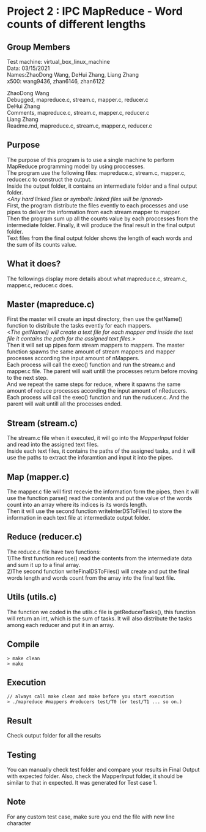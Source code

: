# Project 2 : IPC MapReduce - Word counts of different lengths

## Group Members
Test machine: virtual_box_linux_machine  
Data: 03/15/2021  
Names:ZhaoDong Wang, DeHui Zhang, Liang Zhang  
x500: wang9436, zhan6146, zhan6122  

ZhaoDong Wang  
Debugged, mapreduce.c, stream.c, mapper.c, reducer.c  
DeHui Zhang  
Comments, mapreduce.c, stream.c, mapper.c, reducer.c  
Liang Zhang  
Readme.md, mapreduce.c, stream.c, mapper.c, reducer.c  
## Purpose
The purpose of this program is to use a single machine to perform MapReduce programming model by using proccesses.  
The program use the following files: mapreduce.c, stream.c, mapper.c, reducer.c to construct the output.  
Inside the output folder, it contains an intermediate folder and a final output folder.  
<*Any hard linked files or symbolic linked files will be ignored*>  
First, the program distribute the files evently to each processes and use pipes to deilver the information from each stream mapper to mapper.  
Then the program sum up all the counts value by each proccesses from the intermediate folder. Finally, it will produce the final result in the final output folder.  
Text files from the final output folder shows the length of each words and the sum of its counts value. 
## What it does?
The followings display more details about what mapreduce.c, stream.c, mapper.c, reducer.c does.  

## Master  (mapreduce.c)
First the master will create an input directory, then use the getName() function to distribute the tasks evently for each mappers.  
<*The getName() will create a text file for each mapper and inside the text file it contains the path for the assigned text files.*>  
Then it will set up pipes form stream mappers to mappers.
The master function spawns the same amount of stream mappers and mapper processes according the input amount of nMappers.  
Each process will call the exec() function and run the stream.c and mapper.c file. The parent will wait untill the processes return before moving to the next step.  
And we repeat the same steps for reduce, where it spawns the same amount of reduce processes according the input amount of nReducers.  
Each process will call the exec() function and run the ruducer.c. And the parent will wait untill all the processes ended.  

## Stream (stream.c)
The stream.c file when it executed, it will go into the *MapperInput* folder and read into the assigned text files.  
Inside each text files, it contains the paths of the assigned tasks, and it will use the paths to extract the inforamtion and input it into the pipes.

## Map  (mapper.c)
The mapper.c file will first recevie the information form the pipes, then it will use the function parse() read the contents and put the value of the words count into an array where its indices is its words length.  
Then it will use the second function writeInterDSToFiles() to store the information in each text file at intermediate output folder.

## Reduce  (reducer.c)
The reduce.c file have two functions:  
	1)The first function reduce() read the contents from the intermediate data and sum it up to a final array.  
	2)The second function  writeFinalDSToFiles() will create and put the final words length and words count from the array into the final text file.

## Utils (utils.c)
The function we coded in the utils.c file is getReducerTasks(), this function will return an int, which is the sum of tasks. It will also distribute the tasks among each reducer and put it in an array.

## Compile
	> make clean
	> make
	
## Execution
	// always call make clean and make before you start execution
	> ./mapreduce #mappers #reducers test/T0 (or test/T1 ... so on.)

## Result
Check output folder for all the results

## Testing
You can manually check test folder and compare your results in
Final Output with expected folder.
Also, check the MapperInput folder, it should be similar to 
that in expected. It was generated for Test case 1.

## Note
For any custom test case, make sure you end the file with new line character
	


